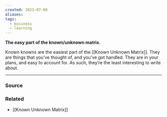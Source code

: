 ```yaml
---
created: 2023-07-08
aliases: 
tags:
  - business
  - learning
---
```

**The easy part of the known/unknown matrix.**

Known knowns are the easiest part of the [[Known Unknown Matrix]]. They are things that you’ve thought of, and you’ve got handled. They are in your plans, and easy to account for. As such, they’re the least interesting to write about. 

****
### Source

### Related
- [[Known Unknown Matrix]]